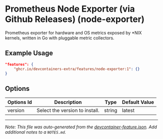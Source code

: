 
# Prometheus Node Exporter (via Github Releases) (node-exporter)

Prometheus exporter for hardware and OS metrics exposed by *NIX kernels, written in Go with pluggable metric collectors.

## Example Usage

```json
"features": {
    "ghcr.io/devcontainers-extra/features/node-exporter:1": {}
}
```

## Options

| Options Id | Description | Type | Default Value |
|-----|-----|-----|-----|
| version | Select the version to install. | string | latest |



---

_Note: This file was auto-generated from the [devcontainer-feature.json](devcontainer-feature.json).  Add additional notes to a `NOTES.md`._
